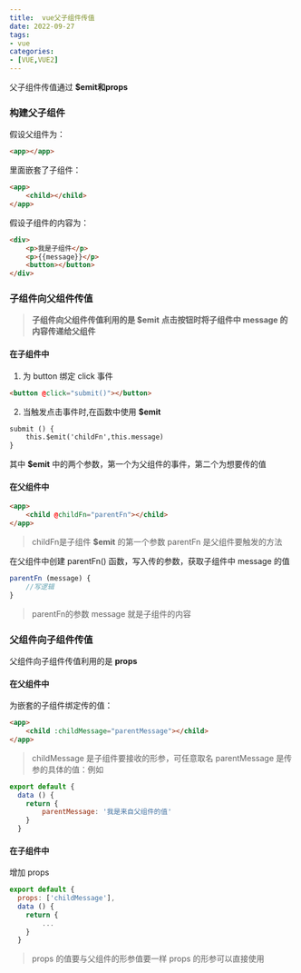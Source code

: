 ```yaml
---
title:  vue父子组件传值
date: 2022-09-27
tags:
- vue
categories:
- [VUE,VUE2]
---
```


父子组件传值通过 **$emit和props**
### 构建父子组件
假设父组件为：
```html
<app></app>
```
里面嵌套了子组件：
```html
<app>
	<child></child>
</app>
```
假设子组件的内容为：
```html
<div>
	<p>我是子组件</p>
	<p>{{message}}</p>
	<button></button>
</div>
```

### 子组件向父组件传值
> **子组件向父组件传值利用的是 $emit**
> **点击按钮时将子组件中 message 的内容传递给父组件**

#### 在子组件中
1. 为 button 绑定 click 事件
```html
<button @click="submit()"></button>
```
2. 当触发点击事件时,在函数中使用 **$emit**
```html
submit () {
	this.$emit('childFn',this.message)
}
```
其中 **$emit** 中的两个参数，第一个为父组件的事件，第二个为想要传的值
#### 在父组件中
```html
<app>
	<child @childFn="parentFn"></child>
</app>
```
> childFn是子组件 **$emit** 的第一个参数
> parentFn 是父组件要触发的方法
> 

在父组件中创建 parentFn() 函数，写入传的参数，获取子组件中 message 的值
```js
parentFn (message) {
	//写逻辑
}
```
 >parentFn的参数 message 就是子组件的内容
 >

### 父组件向子组件传值
父组件向子组件传值利用的是 **props**
#### 在父组件中
为嵌套的子组件绑定传的值：
```html
<app>
	<child :childMessage="parentMessage"></child>
</app>
```
> childMessage 是子组件要接收的形参，可任意取名
> parentMessage 是传参的具体的值：例如

```js
export default {
  data () {
  	return {
		parentMessage: '我是来自父组件的值'
	}
  }
```
#### 在子组件中
增加 props
```js
export default {
  props: ['childMessage'],
  data () {
  	return {
		...
	}
  }
```
> props 的值要与父组件的形参值要一样
> props 的形参可以直接使用
